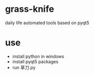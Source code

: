 # grass-knife
daily life automated tools based on pyqt5

# use
- install python in windows
- install pyqt5 packages
- run 草刀.py
